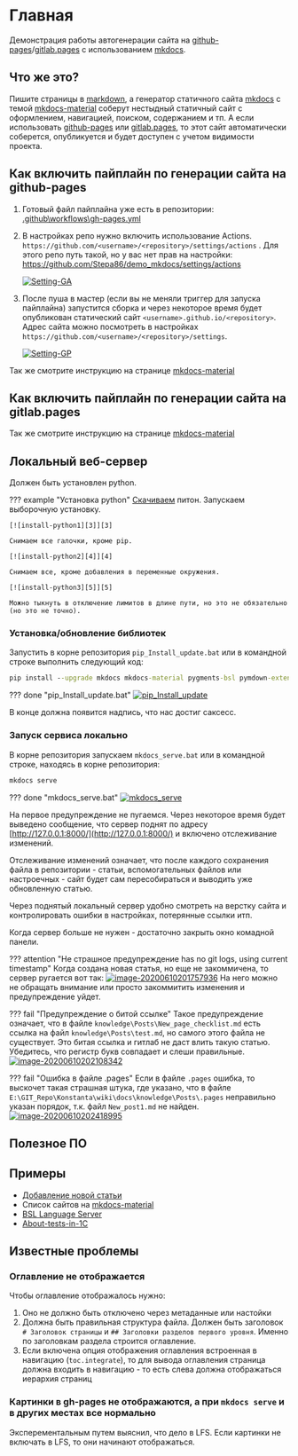 # Главная

Демонстрация работы автогенерации сайта на [github-pages](https://pages.github.com/)/[gitlab.pages](https://docs.gitlab.com/ee/user/project/pages/) с использованием [mkdocs](https://www.mkdocs.org/).

## Что же это?

Пишите страницы в [markdown](https://ru.wikipedia.org/wiki/Markdown), а генератор статичного сайта [mkdocs](https://www.mkdocs.org/) с темой [mkdocs-material](https://squidfunk.github.io/mkdocs-material/) соберут нестыдный статичный сайт с оформлением, навигацией, поиском, содержанием и тп. А если использовать [github-pages](https://pages.github.com/) или [gitlab.pages](https://docs.gitlab.com/ee/user/project/pages/), то этот сайт автоматически соберется, опубликуется и будет доступен с учетом видимости проекта.

## Как включить пайплайн по генерации сайта на github-pages

1. Готовый файл пайплайна уже есть в репозитории: [.github\workflows\gh-pages.yml](https://github.com/Stepa86/demo_mkdocs/blob/master/.github/workflows/gh-pages.yml)

2. В настройках репо нужно включить использование Actions. `https://github.com/<username>/<repository>/settings/actions` . Для этого репо путь такой, но у вас нет прав на настройки: https://github.com/Stepa86/demo_mkdocs/settings/actions

    [![Setting-GA][1]][1]

3. После пуша в мастер (если вы не меняли триггер для запуска пайплайна) запустится сборка и через некоторое время будет опубликован статический сайт `<username>.github.io/<repository>`. Адрес сайта можно посмотреть в настройках `https://github.com/<username>/<repository>/settings`.

    [![Setting-GP][2]][2]

Так же смотрите инструкцию на странице [mkdocs-material](https://squidfunk.github.io/mkdocs-material/publishing-your-site/#github-pages)

  [1]: index.assets/Setting-GA.png
  [2]: index.assets/Setting-GP.png

## Как включить пайплайн по генерации сайта на gitlab.pages

Так же смотрите инструкцию на странице [mkdocs-material](https://squidfunk.github.io/mkdocs-material/publishing-your-site/#gitlab-pages)

## Локальный веб-сервер

Должен быть установлен python.

??? example "Установка python"
    [Скачиваем](https://www.python.org/) питон. Запускаем выборочную установку.
    
    [![install-python1][3]][3]
    
    Снимаем все галочки, кроме pip.
    
    [![install-python2][4]][4]
    
    Снимаем все, кроме добавления в переменные окружения.
    
    [![install-python3][5]][5]

    Можно тыкнуть в отключение лимитов в длине пути, но это не обязательно (но это не точно).

  [3]: index.assets/install-python1.png
  [4]: index.assets/install-python2.png
  [5]: index.assets/install-python3.png

### Установка/обновление библиотек

Запустить в корне репозитория `pip_Install_update.bat` или в командной строке выполнить следующий код:

```cmd
pip install --upgrade mkdocs mkdocs-material pygments-bsl pymdown-extensions mkdocs-minify-plugin mkdocs-awesome-pages-plugin mkdocs-git-revision-date-localized-plugin
```

??? done "pip_Install_update.bat"
    [![pip_Install_update][6]][6]

В конце должна появится надпись, что нас достиг саксесс.

  [6]: index.assets/pip_Install_update.gif

### Запуск сервиса локально

В корне репозитория запускаем `mkdocs_serve.bat` или в командной строке, находясь в корне репозитория:

```cmd
mkdocs serve
```

??? done "mkdocs_serve.bat"
    [![mkdocs_serve][7]][7]

  [7]: index.assets/mkdocs_serve.gif

На первое предупреждение не пугаемся. Через некоторое время будет выведено сообщение, что сервер поднят по адресу [http://127.0.0.1:8000/](http://127.0.0.1:8000/) и включено отслеживание изменений.

Отслеживание изменений означает, что после каждого сохранения файла в репозитории - статьи, вспомогательных файлов или настроечных - сайт будет сам пересобираться и выводить уже обновленную статью.

Через поднятый локальный сервер удобно смотреть на верстку сайта и контролировать ошибки в настройках, потерянные ссылки итп.

Когда сервер больше не нужен - достаточно закрыть окно комадной панели.

??? attention "Не страшное предупреждение has no git logs, using current timestamp"
    Когда создана новая статья, но еще не закоммичена, то сервер ругается вот так:
        [![image-20200610201757936][8]][8]
        На него можно не обращать внимание или просто закоммитить изменения и предупреждение уйдет.

??? fail "Предупреждение о битой ссылке"
    Такое предупреждение означает, что в файле `knowledge\Posts\New_page_checklist.md` есть ссылка на файл `knowledge\Posts\test.md`, но самого этого файла не существует. Это битая ссылка и гитлаб не даст влить такую статью. Убедитесь, что регистр букв совпадает и слеши правильные.
    [![image-20200610202108342][9]][9]

??? fail "Ошибка в файле .pages"
    Если в файле `.pages` ошибка, то выскочет такая страшная штука, где указано, что в файле `E:\GIT_Repo\Konstanta\wiki\docs\knowledge\Posts\.pages` неправильно указан порядок, т.к. файл `New_post1.md` не найден.
    [![image-20200610202418995][10]][10]

  [8]: index.assets/image-20200610201757936.png
  [9]: index.assets/image-20200610202108342.png
  [10]: index.assets/image-20200610202418995.png

## Полезное ПО


## Примеры

- [Добавление новой статьи](checklists/New_page.md)
- Список сайтов на [mkdocs-material](https://github.com/squidfunk/mkdocs-material#users)
- [BSL Language Server](https://1c-syntax.github.io/bsl-language-server/)
- [About-tests-in-1C](https://stepa86.github.io/About-tests-in-1C/)

## Известные проблемы

### Оглавление не отображается

Чтобы оглавление отображалось нужно:

1. Оно не должно быть отключено через метаданные или настойки
2. Должна быть правильная структура файла. Должен быть заголовок `# Заголовок страницы` и `## Заголовки разделов первого уровня`. Именно по заголовкам раздела строится оглавление.
3. Если включена опция отображения оглавления встроенная в навигацию (`toc.integrate`), то для вывода оглавления страница должна входить в навигацию - то есть слева должна отображаться иерархия страниц

### Картинки в gh-pages не отображаются, а при `mkdocs serve` и в других местах все нормально

Эксперементальным путем выяснил, что дело в LFS. Если картинки не включать в LFS, то они начинают отображаться.
